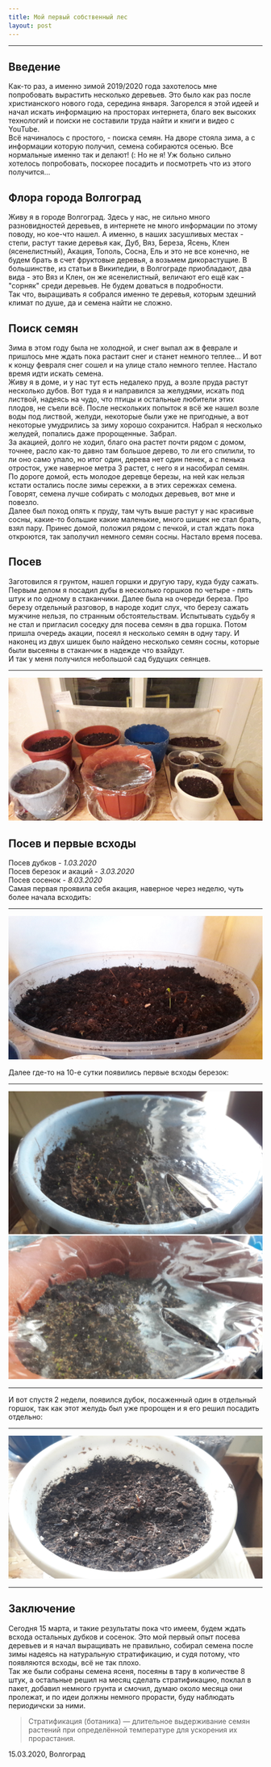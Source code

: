 ```yaml
---
title: Мой первый собственный лес
layout: post
---
```

***
## Введение
Как-то раз, а именно зимой 2019/2020 года захотелось мне попробовать вырастить несколько деревьев. Это было как раз после христианского нового года, середина января. Загорелся я этой идеей и начал искать информацию на просторах интернета, благо век высоких технологий и поиски не составили труда найти и книги и видео с YouTube. <br>
Всё начиналось с простого, - поиска семян. На дворе стояла зима, а с информации которую получил, семена собираются осенью. Все нормальные именно так и делают! (: Но не я! Уж больно сильно хотелось попробовать, поскорее посадить и посмотреть что из этого получится... <br>
## Флора города Волгоград
Живу я в городе Волгоград. Здесь у нас, не сильно много разновидностей деревьев, в интернете не много информации по этому поводу, но кое-что нашел. А именно, в наших засушливых местах - степи, растут такие деревья как, Дуб, Вяз, Береза, Ясень, Клен (ясенелистный), Акация, Тополь, Сосна, Ель и это не все конечно, не будем брать в счет фруктовые деревья, а возьмем дикорастущие. В большинстве, из статьи в Википедии, в Волгограде приобладают, два вида -  это Вяз и Клен, он же ясенелистный, величают его ещё как - "сорняк" среди деревьев. Не будем доваться в подробности. <br>
Так что, выращивать я собрался именно те деревья, которым здешний климат по душе, да и семена найти не сложно. 
## Поиск семян
Зима в этом году была не холодной, и снег выпал аж в феврале и пришлось мне ждать пока растаит снег и станет немного теплее... И вот к концу февраля снег сошел и на улице стало немного теплее. Настало время идти искать семена. <br>
Живу я в доме, и у нас тут есть недалеко пруд, а возле пруда растут несколько дубов. Вот туда я и направился за желудями, искать под листвой, надеясь на чудо, что птицы и остальные любители этих плодов, не съели всё. После нескольких попыток я всё же нашел возле воды под листвой, желуди, некоторые были уже не пригодные, а вот некоторые умудрились за зиму хорошо сохранится. Набрал я несколько желудей, попались даже пророщенные. Забрал. <br>
За акацией, долго не ходил, благо она растет почти рядом с домом, точнее, расло как-то давно там большое дерево, то ли его спилили, то ли оно само упало, но итог один, дерева нет один пенек, а с пенька отросток, уже наверное метра 3 растет, с него я и насобирал семян. <br>
По дороге домой, есть молодое деревце березы, на ней как нельзя кстати остались после зимы сережки, а в этих сережках семена. Говорят, семена лучше собирать с молодых деревьев, вот мне и повезло. <br>
Далее был поход опять к пруду, там чуть выше растут у нас красивые сосны, какие-то большие какие маленькие, много шишек не стал брать, взял пару. Принес домой, положил рядом с печкой, и стал ждать пока откроются, так заполучил немного семян сосны. Настало время посева. 
## Посев
Заготовился я грунтом, нашел горшки и другую тару, куда буду сажать. Первым делом я посадил дубы в несколько горшков по четыре - пять штук и по одному в стаканчики. Далее была на очереди береза. Про березу отдельный разговор, в народе ходит слух, что березу сажать мужчине нельзя, по странным обстоятельствам. Испытывать судьбу я не стал и пригласил соседку для посева семян в два горшка. Потом пришла очередь акации, посеял я несколько семян в одну тару. И наконец из двух шишек было найдено несколько семян сосны, которые были высеяны в стаканчик в надежде что взайдут. <br>
И так у меня получился небольшой сад будущих сеянцев. <br>

---

![Мой сад будущих деревьев](images/20200311_195709.jpg "Мой сад будущих деревьев")

## Посев и первые всходы
Посев дубков - _1.03.2020_ <br>
Посев березок и акаций - _3.03.2020_ <br>
Посев сосенок - _8.03.2020_ <br>
Самая первая проявила себя акация, наверное через неделю, чуть более начала всходить:<br>

---

![Акация](images/20200311_072630.jpg "Первая - Акация!")

Далее где-то на 10-е сутки появились первые всходы березок:<br>

---

![Березки](images/20200313_115547.jpg "Березки")<br>
![Березки](images/20200313_115555.jpg "Березки")<br>

---

И вот спустя 2 недели, появился дубок, посаженный один в отдельный горшок, так как этот желудь был уже пророщен и я его решил посадить отдельно:<br>

---

![Дубок](images/20200314_140143.jpg "Дубок")<br>

---

## Заключение
Сегодня 15 марта, и такие результаты пока что имеем, будем ждать всхода остальных дубков и сосенок.
Это мой первый опыт посева деревьев и я начал выращивать не правильно, собирал семена после зимы надеясь на натуральную стратификацию, и судя потому, что появляются всходы, всё не так плохо.<br>
Так же были собраны семена ясеня, посеяны в тару в количестве 8 штук, а остальные решил на месяц сделать стратификацию, поклал в пакет, добавил немного грунта и смочил, думаю около месяца они пролежат, и по идеи должны немного прорасти, буду наблюдать периодичски за ними.<br>

>Стратификация (ботаника) — длительное выдерживание семян растений при определённой температуре для ускорения их прорастания.<br>

15.03.2020, Волгоград